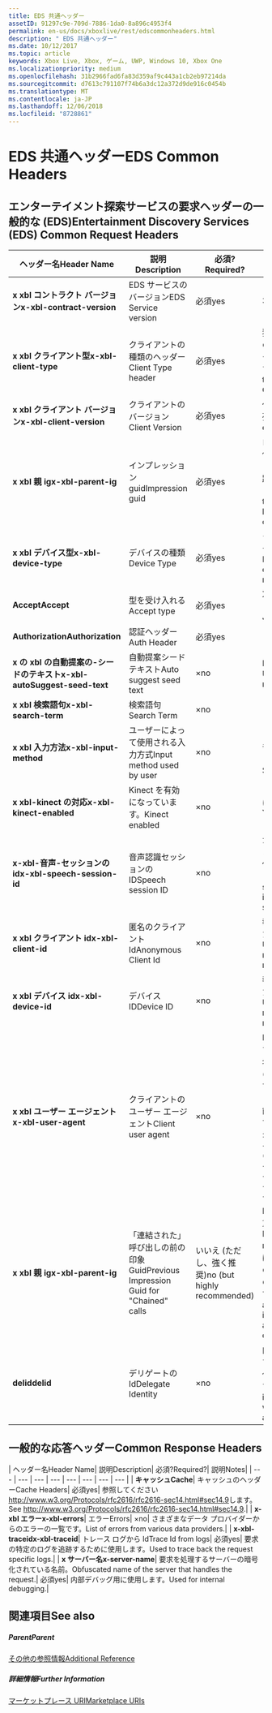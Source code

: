 ```yaml
---
title: EDS 共通ヘッダー
assetID: 91297c9e-709d-7886-1da0-8a896c4953f4
permalink: en-us/docs/xboxlive/rest/edscommonheaders.html
description: " EDS 共通ヘッダー"
ms.date: 10/12/2017
ms.topic: article
keywords: Xbox Live, Xbox, ゲーム, UWP, Windows 10, Xbox One
ms.localizationpriority: medium
ms.openlocfilehash: 31b2966fad6fa83d359af9c443a1cb2eb97214da
ms.sourcegitcommit: d7613c791107f74b6a3dc12a372d9de916c0454b
ms.translationtype: MT
ms.contentlocale: ja-JP
ms.lasthandoff: 12/06/2018
ms.locfileid: "8728861"
---
```

# <a name="eds-common-headers"></a><span data-ttu-id="e270e-104">EDS 共通ヘッダー</span><span class="sxs-lookup"><span data-stu-id="e270e-104">EDS Common Headers</span></span>

<a id="ID4EO"></a>



## <a name="entertainment-discovery-services-eds-common-request-headers"></a><span data-ttu-id="e270e-105">エンターテイメント探索サービスの要求ヘッダーの一般的な (EDS)</span><span class="sxs-lookup"><span data-stu-id="e270e-105">Entertainment Discovery Services (EDS) Common Request Headers</span></span>

| <span data-ttu-id="e270e-106">ヘッダー名</span><span class="sxs-lookup"><span data-stu-id="e270e-106">Header Name</span></span>| <span data-ttu-id="e270e-107">説明</span><span class="sxs-lookup"><span data-stu-id="e270e-107">Description</span></span>| <span data-ttu-id="e270e-108">必須?</span><span class="sxs-lookup"><span data-stu-id="e270e-108">Required?</span></span>| <span data-ttu-id="e270e-109">説明</span><span class="sxs-lookup"><span data-stu-id="e270e-109">Notes</span></span>|
| --- | --- | --- | --- |
| <b><span data-ttu-id="e270e-110">x xbl コントラクト バージョン</span><span class="sxs-lookup"><span data-stu-id="e270e-110">x-xbl-contract-version</span></span></b>| <span data-ttu-id="e270e-111">EDS サービスのバージョン</span><span class="sxs-lookup"><span data-stu-id="e270e-111">EDS Service version</span></span>| <span data-ttu-id="e270e-112">必須</span><span class="sxs-lookup"><span data-stu-id="e270e-112">yes</span></span>| <span data-ttu-id="e270e-113">3.2</span><span class="sxs-lookup"><span data-stu-id="e270e-113">3.2</span></span>|
| <b><span data-ttu-id="e270e-114">x xbl クライアント型</span><span class="sxs-lookup"><span data-stu-id="e270e-114">x-xbl-client-type</span></span></b>| <span data-ttu-id="e270e-115">クライアントの種類のヘッダー</span><span class="sxs-lookup"><span data-stu-id="e270e-115">Client Type header</span></span>| <span data-ttu-id="e270e-116">必須</span><span class="sxs-lookup"><span data-stu-id="e270e-116">yes</span></span>| <span data-ttu-id="e270e-117">独自のクライアントの種類を取得するチームに問い合わせます。</span><span class="sxs-lookup"><span data-stu-id="e270e-117">Speak to team to get your own Client Type .</span></span>|
| <b><span data-ttu-id="e270e-118">x xbl クライアント バージョン</span><span class="sxs-lookup"><span data-stu-id="e270e-118">x-xbl-client-version</span></span></b>| <span data-ttu-id="e270e-119">クライアントのバージョン</span><span class="sxs-lookup"><span data-stu-id="e270e-119">Client Version</span></span>| <span data-ttu-id="e270e-120">必須</span><span class="sxs-lookup"><span data-stu-id="e270e-120">yes</span></span>| <span data-ttu-id="e270e-121">任意の空でない文字列。</span><span class="sxs-lookup"><span data-stu-id="e270e-121">Any non-empty string.</span></span>|
| <b><span data-ttu-id="e270e-122">x xbl 親 ig</span><span class="sxs-lookup"><span data-stu-id="e270e-122">x-xbl-parent-ig</span></span></b>| <span data-ttu-id="e270e-123">インプレッション guid</span><span class="sxs-lookup"><span data-stu-id="e270e-123">Impression guid</span></span>| <span data-ttu-id="e270e-124">必須</span><span class="sxs-lookup"><span data-stu-id="e270e-124">yes</span></span>| <span data-ttu-id="e270e-125">ログに記録し、その他のサービス呼び出しの間での要求を追跡するために使用します。</span><span class="sxs-lookup"><span data-stu-id="e270e-125">Used to track request in logs and across other service calls.</span></span>|
| <b><span data-ttu-id="e270e-126">x xbl デバイス型</span><span class="sxs-lookup"><span data-stu-id="e270e-126">x-xbl-device-type</span></span></b>| <span data-ttu-id="e270e-127">デバイスの種類</span><span class="sxs-lookup"><span data-stu-id="e270e-127">Device Type</span></span>| <span data-ttu-id="e270e-128">必須</span><span class="sxs-lookup"><span data-stu-id="e270e-128">yes</span></span>| <span data-ttu-id="e270e-129">クライアントを表すデバイスです。</span><span class="sxs-lookup"><span data-stu-id="e270e-129">Device that the client is representing .</span></span>|
| <b><span data-ttu-id="e270e-130">Accept</span><span class="sxs-lookup"><span data-stu-id="e270e-130">Accept</span></span></b>| <span data-ttu-id="e270e-131">型を受け入れる</span><span class="sxs-lookup"><span data-stu-id="e270e-131">Accept type</span></span>| <span data-ttu-id="e270e-132">必須</span><span class="sxs-lookup"><span data-stu-id="e270e-132">yes</span></span>| <span data-ttu-id="e270e-133">XML または JSON します。</span><span class="sxs-lookup"><span data-stu-id="e270e-133">XML or JSON.</span></span>|
| <b><span data-ttu-id="e270e-134">Authorization</span><span class="sxs-lookup"><span data-stu-id="e270e-134">Authorization</span></span></b>| <span data-ttu-id="e270e-135">認証ヘッダー</span><span class="sxs-lookup"><span data-stu-id="e270e-135">Auth Header</span></span>| <span data-ttu-id="e270e-136">必須</span><span class="sxs-lookup"><span data-stu-id="e270e-136">yes</span></span>|  |
| <b><span data-ttu-id="e270e-137">x の xbl の自動提案の-シードのテキスト</span><span class="sxs-lookup"><span data-stu-id="e270e-137">x-xbl-autoSuggest-seed-text</span></span></b>| <span data-ttu-id="e270e-138">自動提案シード テキスト</span><span class="sxs-lookup"><span data-stu-id="e270e-138">Auto suggest seed text</span></span>| <span data-ttu-id="e270e-139">×</span><span class="sxs-lookup"><span data-stu-id="e270e-139">no</span></span>| <span data-ttu-id="e270e-140">BI の使用と関連性</span><span class="sxs-lookup"><span data-stu-id="e270e-140">Used For BI and relevance</span></span>|
| <b><span data-ttu-id="e270e-141">x xbl 検索語句</span><span class="sxs-lookup"><span data-stu-id="e270e-141">x-xbl-search-term</span></span></b>| <span data-ttu-id="e270e-142">検索語句</span><span class="sxs-lookup"><span data-stu-id="e270e-142">Search Term</span></span>| <span data-ttu-id="e270e-143">×</span><span class="sxs-lookup"><span data-stu-id="e270e-143">no</span></span>|  |
| <b><span data-ttu-id="e270e-144">x xbl 入力方法</span><span class="sxs-lookup"><span data-stu-id="e270e-144">x-xbl-input-method</span></span></b>| <span data-ttu-id="e270e-145">ユーザーによって使用される入力方式</span><span class="sxs-lookup"><span data-stu-id="e270e-145">Input method used by user</span></span>| <span data-ttu-id="e270e-146">×</span><span class="sxs-lookup"><span data-stu-id="e270e-146">no</span></span>| <span data-ttu-id="e270e-147">コント ローラー、音声認識、Kinect します。</span><span class="sxs-lookup"><span data-stu-id="e270e-147">Controller, Speech, Kinect .</span></span>|
| <b><span data-ttu-id="e270e-148">x xbl-kinect の対応</span><span class="sxs-lookup"><span data-stu-id="e270e-148">x-xbl-kinect-enabled</span></span></b>| <span data-ttu-id="e270e-149">Kinect を有効になっています。</span><span class="sxs-lookup"><span data-stu-id="e270e-149">Kinect enabled</span></span>| <span data-ttu-id="e270e-150">×</span><span class="sxs-lookup"><span data-stu-id="e270e-150">no</span></span>| <span data-ttu-id="e270e-151">はい/いいえ。</span><span class="sxs-lookup"><span data-stu-id="e270e-151">Yes/no.</span></span>|
| <b><span data-ttu-id="e270e-152">x-xbl-音声-セッションの id</span><span class="sxs-lookup"><span data-stu-id="e270e-152">x-xbl-speech-session-id</span></span></b>| <span data-ttu-id="e270e-153">音声認識セッションの ID</span><span class="sxs-lookup"><span data-stu-id="e270e-153">Speech session ID</span></span>| <span data-ttu-id="e270e-154">×</span><span class="sxs-lookup"><span data-stu-id="e270e-154">no</span></span>| <span data-ttu-id="e270e-155">かどうかのセッションでは、音声認識を使用して開始されました。</span><span class="sxs-lookup"><span data-stu-id="e270e-155">Whether session was initiated using speech.</span></span>|
| <b><span data-ttu-id="e270e-156">x xbl クライアント id</span><span class="sxs-lookup"><span data-stu-id="e270e-156">x-xbl-client-id</span></span></b>| <span data-ttu-id="e270e-157">匿名のクライアント Id</span><span class="sxs-lookup"><span data-stu-id="e270e-157">Anonymous Client Id</span></span>| <span data-ttu-id="e270e-158">×</span><span class="sxs-lookup"><span data-stu-id="e270e-158">no</span></span>| <span data-ttu-id="e270e-159">報告 BI と関連性のために使用します。</span><span class="sxs-lookup"><span data-stu-id="e270e-159">Used for BI reporting and relevance.</span></span>|
| <b><span data-ttu-id="e270e-160">x xbl デバイス id</span><span class="sxs-lookup"><span data-stu-id="e270e-160">x-xbl-device-id</span></span></b>| <span data-ttu-id="e270e-161">デバイス ID</span><span class="sxs-lookup"><span data-stu-id="e270e-161">Device ID</span></span>| <span data-ttu-id="e270e-162">×</span><span class="sxs-lookup"><span data-stu-id="e270e-162">no</span></span>| <span data-ttu-id="e270e-163">報告 BI と関連性のために使用します。</span><span class="sxs-lookup"><span data-stu-id="e270e-163">Used for BI reporting and relevance.</span></span>|
| <b><span data-ttu-id="e270e-164">x xbl ユーザー エージェント</span><span class="sxs-lookup"><span data-stu-id="e270e-164">x-xbl-user-agent</span></span></b>| <span data-ttu-id="e270e-165">クライアントのユーザー エージェント</span><span class="sxs-lookup"><span data-stu-id="e270e-165">Client user agent</span></span>| <span data-ttu-id="e270e-166">×</span><span class="sxs-lookup"><span data-stu-id="e270e-166">no</span></span>| <span data-ttu-id="e270e-167">BI に使用されます。</span><span class="sxs-lookup"><span data-stu-id="e270e-167">Used for BI.</span></span> <span data-ttu-id="e270e-168">"&lt;名 >/&lt;バージョン > (&lt;OS バージョン > です。&lt;プラットフォーム > です。&lt;機能 > です。&lt;製造 > です。&lt;モデル >)"。</span><span class="sxs-lookup"><span data-stu-id="e270e-168">"&lt;name>/&lt;version> (&lt;OS version>; &lt;platform>; &lt;capability>; &lt;manufacture>; &lt;model>)".</span></span>|
| <b><span data-ttu-id="e270e-169">x xbl 親 ig</span><span class="sxs-lookup"><span data-stu-id="e270e-169">x-xbl-parent-ig</span></span></b>| <span data-ttu-id="e270e-170">「連結された」呼び出しの前の印象 Guid</span><span class="sxs-lookup"><span data-stu-id="e270e-170">Previous Impression Guid for "Chained" calls</span></span>| <span data-ttu-id="e270e-171">いいえ (ただし、強く推奨)</span><span class="sxs-lookup"><span data-stu-id="e270e-171">no (but highly recommended)</span></span>| <span data-ttu-id="e270e-172">BI 関連性のために重要です。</span><span class="sxs-lookup"><span data-stu-id="e270e-172">Important for BI relevance.</span></span> <span data-ttu-id="e270e-173">たとえば、参照の呼び出しの IG は、呼び出しの詳細は次の親 IG です。</span><span class="sxs-lookup"><span data-stu-id="e270e-173">For example, a Browse call's IG is the parent IG for a following up detail call.</span></span>|
| <b><span data-ttu-id="e270e-174">delid</span><span class="sxs-lookup"><span data-stu-id="e270e-174">delid</span></span></b>| <span data-ttu-id="e270e-175">デリゲートの Id</span><span class="sxs-lookup"><span data-stu-id="e270e-175">Delegate Identity</span></span>| <span data-ttu-id="e270e-176">×</span><span class="sxs-lookup"><span data-stu-id="e270e-176">no</span></span>| <span data-ttu-id="e270e-177">内部サービスで使用すると、ユーザーの代わりに動作します。</span><span class="sxs-lookup"><span data-stu-id="e270e-177">Used by internal services to work on behalf of a user.</span></span>|

## <a name="common-response-headers"></a><span data-ttu-id="e270e-178">一般的な応答ヘッダー</span><span class="sxs-lookup"><span data-stu-id="e270e-178">Common Response Headers</span></span>

| <span data-ttu-id="e270e-179">ヘッダー名</span><span class="sxs-lookup"><span data-stu-id="e270e-179">Header Name</span></span>| <span data-ttu-id="e270e-180">説明</span><span class="sxs-lookup"><span data-stu-id="e270e-180">Description</span></span>| <span data-ttu-id="e270e-181">必須?</span><span class="sxs-lookup"><span data-stu-id="e270e-181">Required?</span></span>| <span data-ttu-id="e270e-182">説明</span><span class="sxs-lookup"><span data-stu-id="e270e-182">Notes</span></span>|
| --- | --- | --- | --- | --- | --- | --- | --- |
| <b><span data-ttu-id="e270e-183">キャッシュ</span><span class="sxs-lookup"><span data-stu-id="e270e-183">Cache</span></span></b>| <span data-ttu-id="e270e-184">キャッシュのヘッダー</span><span class="sxs-lookup"><span data-stu-id="e270e-184">Cache Headers</span></span>| <span data-ttu-id="e270e-185">必須</span><span class="sxs-lookup"><span data-stu-id="e270e-185">yes</span></span>| <span data-ttu-id="e270e-186">参照してください<a href="http://www.w3.org/Protocols/rfc2616/rfc2616-sec14.html#sec14.9">http://www.w3.org/Protocols/rfc2616/rfc2616-sec14.html#sec14.9</a>します。</span><span class="sxs-lookup"><span data-stu-id="e270e-186">See <a href="http://www.w3.org/Protocols/rfc2616/rfc2616-sec14.html#sec14.9">http://www.w3.org/Protocols/rfc2616/rfc2616-sec14.html#sec14.9</a>.</span></span>|
| <b><span data-ttu-id="e270e-187">x-xbl エラー</span><span class="sxs-lookup"><span data-stu-id="e270e-187">x-xbl-errors</span></span></b>| <span data-ttu-id="e270e-188">エラー</span><span class="sxs-lookup"><span data-stu-id="e270e-188">Errors</span></span>| <span data-ttu-id="e270e-189">×</span><span class="sxs-lookup"><span data-stu-id="e270e-189">no</span></span>| <span data-ttu-id="e270e-190">さまざまなデータ プロバイダーからのエラーの一覧です。</span><span class="sxs-lookup"><span data-stu-id="e270e-190">List of errors from various data providers.</span></span>|
| <b><span data-ttu-id="e270e-191">x-xbl-traceid</span><span class="sxs-lookup"><span data-stu-id="e270e-191">x-xbl-traceid</span></span></b>| <span data-ttu-id="e270e-192">トレース ログから Id</span><span class="sxs-lookup"><span data-stu-id="e270e-192">Trace Id from logs</span></span>| <span data-ttu-id="e270e-193">必須</span><span class="sxs-lookup"><span data-stu-id="e270e-193">yes</span></span>| <span data-ttu-id="e270e-194">要求の特定のログを追跡するために使用します。</span><span class="sxs-lookup"><span data-stu-id="e270e-194">Used to trace back the request specific logs.</span></span>|
| <b><span data-ttu-id="e270e-195">x サーバー名</span><span class="sxs-lookup"><span data-stu-id="e270e-195">x-server-name</span></span></b>| <span data-ttu-id="e270e-196">要求を処理するサーバーの暗号化されている名前。</span><span class="sxs-lookup"><span data-stu-id="e270e-196">Obfuscated name of the server that handles the request.</span></span>| <span data-ttu-id="e270e-197">必須</span><span class="sxs-lookup"><span data-stu-id="e270e-197">yes</span></span>| <span data-ttu-id="e270e-198">内部デバッグ用に使用します。</span><span class="sxs-lookup"><span data-stu-id="e270e-198">Used for internal debugging.</span></span>|

<a id="ID4EECAC"></a>


## <a name="see-also"></a><span data-ttu-id="e270e-199">関連項目</span><span class="sxs-lookup"><span data-stu-id="e270e-199">See also</span></span>

<a id="ID4EGCAC"></a>


##### <a name="parent"></a><span data-ttu-id="e270e-200">Parent</span><span class="sxs-lookup"><span data-stu-id="e270e-200">Parent</span></span>  

[<span data-ttu-id="e270e-201">その他の参照情報</span><span class="sxs-lookup"><span data-stu-id="e270e-201">Additional Reference</span></span>](atoc-xboxlivews-reference-additional.md)


<a id="ID4ESCAC"></a>


##### <a name="further-information"></a><span data-ttu-id="e270e-202">詳細情報</span><span class="sxs-lookup"><span data-stu-id="e270e-202">Further Information</span></span>

[<span data-ttu-id="e270e-203">マーケットプレース URI</span><span class="sxs-lookup"><span data-stu-id="e270e-203">Marketplace URIs</span></span>](../uri/marketplace/atoc-reference-marketplace.md)
